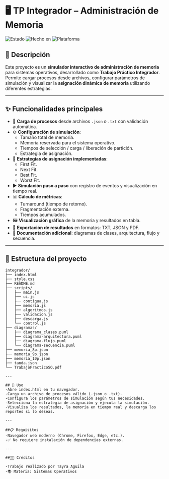 # 🖥️ TP Integrador – Administración de Memoria  

![Estado](https://img.shields.io/badge/status-completed-brightgreen)
![Hecho en](https://img.shields.io/badge/made%20with-JavaScript-yellow)
![Plataforma](https://img.shields.io/badge/platform-Web-lightgrey)

## 📌 Descripción  
Este proyecto es un **simulador interactivo de administración de memoria** para sistemas operativos, desarrollado como **Trabajo Práctico Integrador**.  
Permite cargar procesos desde archivos, configurar parámetros de simulación y visualizar la **asignación dinámica de memoria** utilizando diferentes estrategias.  

---

## ✨ Funcionalidades principales  
- 📂 **Carga de procesos** desde archivos `.json` o `.txt` con validación automática.  
- ⚙️ **Configuración de simulación**:  
  - Tamaño total de memoria.  
  - Memoria reservada para el sistema operativo.  
  - Tiempos de selección / carga / liberación de partición.  
  - Estrategia de asignación.  
- 🧩 **Estrategias de asignación implementadas**:  
  - First Fit.  
  - Next Fit.  
  - Best Fit.  
  - Worst Fit.  
- ▶️ **Simulación paso a paso** con registro de eventos y visualización en tiempo real.  
- 📊 **Cálculo de métricas**:  
  - Turnaround (tiempo de retorno).  
  - Fragmentación externa.  
  - Tiempos acumulados.  
- 🖼️ **Visualización gráfica** de la memoria y resultados en tabla.  
- 💾 **Exportación de resultados** en formatos: TXT, JSON y PDF.  
- 📑 **Documentación adicional**: diagramas de clases, arquitectura, flujo y secuencia.  

---

## 📂 Estructura del proyecto  

```plaintext
integrador/
├── index.html
├── style.css
├── README.md
├── scripts/
│   ├── main.js
│   ├── ui.js
│   ├── contigua.js
│   ├── memoria.js
│   ├── algoritmos.js
│   ├── validacion.js
│   ├── descarga.js
│   └── control.js
├── diagramas/
│   ├── diagrama_clases.puml
│   ├── diagrama-arquitectura.puml
│   ├── diagrama-flujo.puml
│   └── diagrama-secuencia.puml
├── memoria_8p.json
├── memoria_9p.json
├── memoria_10p.json
├── tanda.json
└── TrabajoPracticoSO.pdf

---

## 🚀 Uso
-Abre index.html en tu navegador.
-Carga un archivo de procesos válido (.json o .txt).
-Configura los parámetros de simulación según tus necesidades.
-Selecciona la estrategia de asignación y ejecuta la simulación.
-Visualiza los resultados, la memoria en tiempo real y descarga los reportes si lo deseas.

---

##📋 Requisitos
-Navegador web moderno (Chrome, Firefox, Edge, etc.).
-✅ No requiere instalación de dependencias externas.

---

##👩‍💻 Créditos

-Trabajo realizado por Tayra Aguila
-📚 Materia: Sistemas Operativos